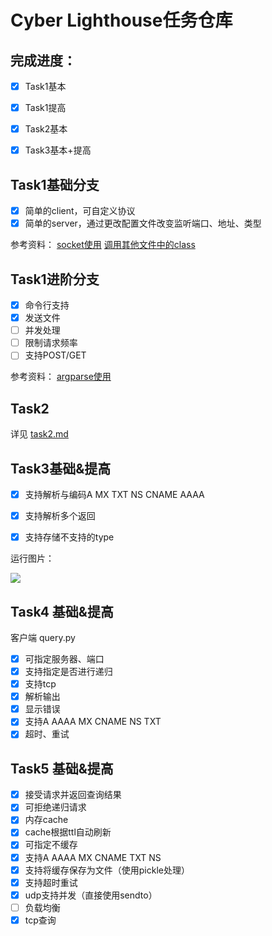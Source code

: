 # Cyber Lighthouse任务仓库

## 完成进度：
- [x] Task1基本
- [x] Task1提高
- [x] Task2基本
- [x] Task3基本+提高



## Task1基础分支

- [x] 简单的client，可自定义协议
- [x] 简单的server，通过更改配置文件改变监听端口、地址、类型

参考资料：
[socket使用](https://www.runoob.com/python3/python3-socket.html)
[调用其他文件中的class](https://stackoverflow.com/questions/4383571/importing-files-from-different-folder)

## Task1进阶分支

- [x] 命令行支持
- [x] 发送文件
- [ ] 并发处理
- [ ] 限制请求频率
- [ ] 支持POST/GET

参考资料：
[argparse使用](https://docs.python.org/zh-cn/3/library/argparse.html)

## Task2
详见 [task2.md](/task2.md)


## Task3基础&提高

- [x] 支持解析与编码A MX TXT NS CNAME AAAA
- [x] 支持解析多个返回
- [x] 支持存储不支持的type


运行图片：

![](https://p.sda1.dev/19/884160efc69f227fd93bb063f0adf8e0/image.png)

## Task4 基础&提高

客户端 query.py
- [x] 可指定服务器、端口
- [x] 支持指定是否进行递归
- [x] 支持tcp
- [x] 解析输出
- [x] 显示错误
- [x] 支持A AAAA MX CNAME NS TXT
- [x] 超时、重试

## Task5 基础&提高

- [x] 接受请求并返回查询结果
- [x] 可拒绝递归请求
- [x] 内存cache
- [x] cache根据ttl自动刷新
- [x] 可指定不缓存
- [x] 支持A AAAA MX CNAME TXT NS
- [x] 支持将缓存保存为文件（使用pickle处理）
- [x] 支持超时重试
- [x] udp支持并发（直接使用sendto）
- [ ] 负载均衡
- [x] tcp查询